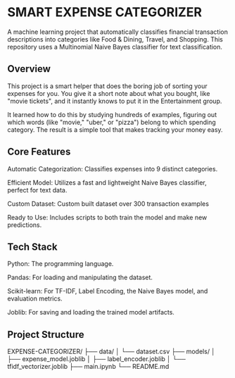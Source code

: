# SMART EXPENSE CATEGORIZER
A machine learning project that automatically classifies financial transaction descriptions into categories like Food & Dining, Travel, and Shopping. This repository uses a Multinomial Naive Bayes classifier for text classification.

## Overview
This project is a smart helper that does the boring job of sorting your expenses for you. You give it a short note about what you bought, like "movie tickets", and it instantly knows to put it in the Entertainment group.

It learned how to do this by studying hundreds of examples, figuring out which words (like "movie," "uber," or "pizza") belong to which spending category. The result is a simple tool that makes tracking your money easy.
## Core Features
Automatic Categorization: Classifies expenses into 9 distinct categories.

Efficient Model: Utilizes a fast and lightweight Naive Bayes classifier, perfect for text data.

Custom Dataset: Custom built dataset over 300 transaction examples

Ready to Use: Includes scripts to both train the model and make new predictions.

## Tech Stack
Python: The programming language.

Pandas: For loading and manipulating the dataset.

Scikit-learn: For TF-IDF, Label Encoding, the Naive Bayes model, and evaluation metrics.

Joblib: For saving and loading the trained model artifacts.

## Project Structure
EXPENSE-CATEGORIZER/
├── data/
│   └── dataset.csv
├── models/
│   ├── expense_model.joblib
│   ├── label_encoder.joblib
│   └── tfidf_vectorizer.joblib
├── main.ipynb
└── README.md          
